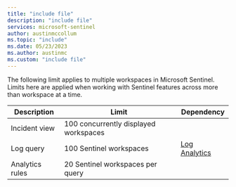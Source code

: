```yaml
---
title: "include file" 
description: "include file" 
services: microsoft-sentinel
author: austinmccollum
ms.topic: "include"
ms.date: 05/23/2023
ms.author: austinmc
ms.custom: "include file"
---
```


The following limit applies to multiple workspaces in Microsoft Sentinel. Limits here are applied when working with Sentinel features across more than workspace at a time.

|Description                   | Limit        |Dependency|
-------------------------|--------------------|--------------------|
| Incident view | 100 concurrently displayed workspaces | |
| Log query | 100 Sentinel workspaces | [Log Analytics](../../azure-monitor/logs/cross-workspace-query.md#limitations) |
| Analytics rules | 20 Sentinel workspaces per query | |